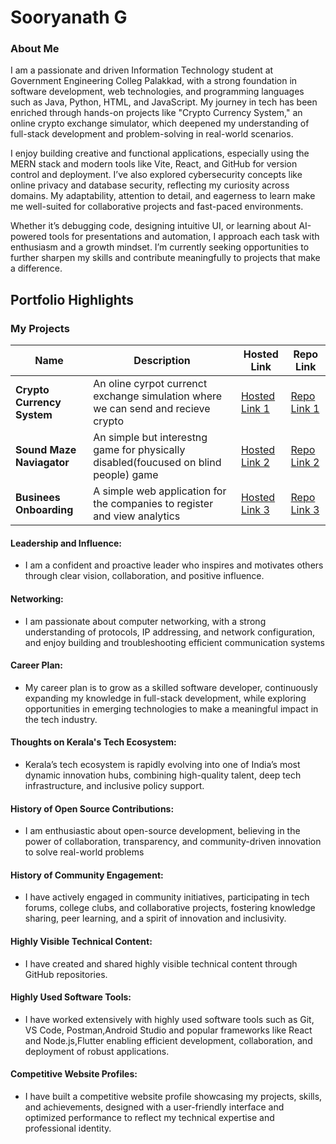 # Sooryanath G

### About Me

I am a passionate and driven Information Technology student at Government Engineering Colleg Palakkad, with a strong foundation in software development, web technologies, and programming languages such as Java, Python, HTML, and JavaScript. My journey in tech has been enriched through hands-on projects like "Crypto Currency System," an online crypto exchange simulator, which deepened my understanding of full-stack development and problem-solving in real-world scenarios.

I enjoy building creative and functional applications, especially using the MERN stack and modern tools like Vite, React, and GitHub for version control and deployment. I’ve also explored cybersecurity concepts like online privacy and database security, reflecting my curiosity across domains. My adaptability, attention to detail, and eagerness to learn make me well-suited for collaborative projects and fast-paced environments.

Whether it’s debugging code, designing intuitive UI, or learning about AI-powered tools for presentations and automation, I approach each task with enthusiasm and a growth mindset. I’m currently seeking opportunities to further sharpen my skills and contribute meaningfully to projects that make a difference.




## Portfolio Highlights

### My Projects

| Name                | Description                                                               | Hosted Link                              | Repo Link                                                      |
|---------------------|---------------------------------------------------------------------------|------------------------------------------|----------------------------------------------------------------|
| **Crypto Currency System**  |  An oline cyrpot currenct exchange simulation where we can send and recieve crypto                                             | [Hosted Link 1](https://pet-adoption-platform-ecru.vercel.app/)    | [Repo Link 1](https://github.com/sooryanathg/Crypto)             |
| **Sound Maze Naviagator**  | An simple but interestng game for physically disabled(foucused on blind people) game                                             | [Hosted Link 2](https://evlinsara.github.io/Todo-List/)    | [Repo Link 2](https://github.com/sooryanathg/sound_maze_navigator)             |
| **Businees Onboarding**  | A simple web application for the companies to register and view analytics                                             | [Hosted Link 3](https://evlinsara.github.io/Tic-tac-toe/)    | [Repo Link 3](https://github.com/sooryanathg/business_onboarding)             |

#### Leadership and Influence:

- I am a confident and proactive leader who inspires and motivates others through clear vision, collaboration, and positive influence.

#### Networking:

- I am passionate about computer networking, with a strong understanding of protocols, IP addressing, and network configuration, and enjoy building and troubleshooting efficient communication systems

#### Career Plan:

- My career plan is to grow as a skilled software developer, continuously expanding my knowledge in full-stack development, while exploring opportunities in emerging technologies to make a meaningful impact in the tech industry.

#### Thoughts on Kerala's Tech Ecosystem:

- Kerala’s tech ecosystem is rapidly evolving into one of India’s most dynamic innovation hubs, combining high-quality talent, deep tech infrastructure, and inclusive policy support.

#### History of Open Source Contributions:

- I am enthusiastic about open-source development, believing in the power of collaboration, transparency, and community-driven innovation to solve real-world problems

#### History of Community Engagement:

- I have actively engaged in community initiatives, participating in tech forums, college clubs, and collaborative projects, fostering knowledge sharing, peer learning, and a spirit of innovation and inclusivity.

#### Highly Visible Technical Content:

- I have created and shared highly visible technical content through  GitHub repositories.

#### Highly Used Software Tools:

- I have worked extensively with highly used software tools such as Git, VS Code, Postman,Android Studio and popular frameworks like React and Node.js,Flutter enabling efficient development, collaboration, and deployment of robust applications.

#### Competitive Website Profiles:

- I have built a competitive website profile showcasing my projects, skills, and achievements, designed with a user-friendly interface and optimized performance to reflect my technical expertise and professional identity.
